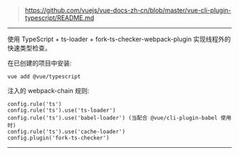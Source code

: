 > https://github.com/vuejs/vue-docs-zh-cn/blob/master/vue-cli-plugin-typescript/README.md

---

使用 TypeScript + ts-loader + fork-ts-checker-webpack-plugin 实现线程外的快速类型检查。

在已创建的项目中安装:

```
vue add @vue/typescript
```

注入的 webpack-chain 规则:

```
config.rule('ts')
config.rule('ts').use('ts-loader')
config.rule('ts').use('babel-loader') (当配合 @vue/cli-plugin-babel 使用时)
config.rule('ts').use('cache-loader')
config.plugin('fork-ts-checker')
```

---


